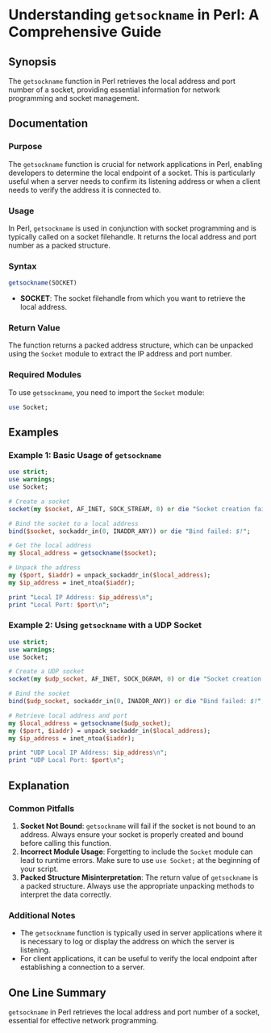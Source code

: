 <!--
Meta Description: # Understanding `getsockname` in Perl: A Comprehensive Guide ## Synopsis The `getsockname` function in Perl retrieves the local address and port numbe...
Meta Keywords: socket, address, getsockname, local, port
-->

# Understanding `getsockname` in Perl: A Comprehensive Guide

## Synopsis
The `getsockname` function in Perl retrieves the local address and port number of a socket, providing essential information for network programming and socket management.

## Documentation
### Purpose
The `getsockname` function is crucial for network applications in Perl, enabling developers to determine the local endpoint of a socket. This is particularly useful when a server needs to confirm its listening address or when a client needs to verify the address it is connected to.

### Usage
In Perl, `getsockname` is used in conjunction with socket programming and is typically called on a socket filehandle. It returns the local address and port number as a packed structure.

### Syntax
```perl
getsockname(SOCKET)
```
- **SOCKET**: The socket filehandle from which you want to retrieve the local address.

### Return Value
The function returns a packed address structure, which can be unpacked using the `Socket` module to extract the IP address and port number.

### Required Modules
To use `getsockname`, you need to import the `Socket` module:
```perl
use Socket;
```

## Examples
### Example 1: Basic Usage of `getsockname`
```perl
use strict;
use warnings;
use Socket;

# Create a socket
socket(my $socket, AF_INET, SOCK_STREAM, 0) or die "Socket creation failed: $!";

# Bind the socket to a local address
bind($socket, sockaddr_in(0, INADDR_ANY)) or die "Bind failed: $!";

# Get the local address
my $local_address = getsockname($socket);

# Unpack the address
my ($port, $iaddr) = unpack_sockaddr_in($local_address);
my $ip_address = inet_ntoa($iaddr);

print "Local IP Address: $ip_address\n";
print "Local Port: $port\n";
```

### Example 2: Using `getsockname` with a UDP Socket
```perl
use strict;
use warnings;
use Socket;

# Create a UDP socket
socket(my $udp_socket, AF_INET, SOCK_DGRAM, 0) or die "Socket creation failed: $!";

# Bind the socket
bind($udp_socket, sockaddr_in(0, INADDR_ANY)) or die "Bind failed: $!";

# Retrieve local address and port
my $local_address = getsockname($udp_socket);
my ($port, $iaddr) = unpack_sockaddr_in($local_address);
my $ip_address = inet_ntoa($iaddr);

print "UDP Local IP Address: $ip_address\n";
print "UDP Local Port: $port\n";
```

## Explanation
### Common Pitfalls
1. **Socket Not Bound**: `getsockname` will fail if the socket is not bound to an address. Always ensure your socket is properly created and bound before calling this function.
2. **Incorrect Module Usage**: Forgetting to include the `Socket` module can lead to runtime errors. Make sure to use `use Socket;` at the beginning of your script.
3. **Packed Structure Misinterpretation**: The return value of `getsockname` is a packed structure. Always use the appropriate unpacking methods to interpret the data correctly.

### Additional Notes
- The `getsockname` function is typically used in server applications where it is necessary to log or display the address on which the server is listening.
- For client applications, it can be useful to verify the local endpoint after establishing a connection to a server.

## One Line Summary
`getsockname` in Perl retrieves the local address and port number of a socket, essential for effective network programming.